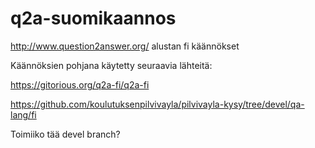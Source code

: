 q2a-suomikaannos
================

http://www.question2answer.org/ alustan fi käännökset

Käännöksien pohjana käytetty seuraavia lähteitä:

https://gitorious.org/q2a-fi/q2a-fi

https://github.com/koulutuksenpilvivayla/pilvivayla-kysy/tree/devel/qa-lang/fi

Toimiiko tää devel branch?